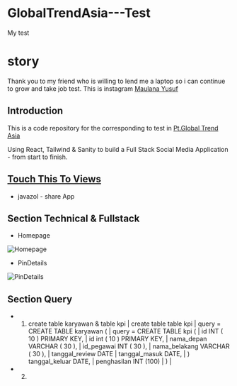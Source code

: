 # GlobalTrendAsia---Test
My test

# story 
Thank you to my friend who is willing 
to lend me a laptop so i can continue 
to grow and take job test.
This is instagram [Maulana Yusuf](https://instagram.com/mhaul19?utm_medium=copy_link) 

## Introduction  
This is a code repository for the corresponding to test in [Pt.Global Trend Asia](https://www.globaltrendasia.com)

Using React, Tailwind & Sanity to build a Full Stack Social Media Application - from start to finish.

## [Touch This To Views](https://javazolshare.netlify.app/login)
- javazol - share App

## Section Technical & Fullstack 

- Homepage

![Homepage](https://user-images.githubusercontent.com/55181621/147916899-aa74c249-935e-4fab-8f55-6cea0b91013b.png)

- PinDetails

![PinDetails](https://user-images.githubusercontent.com/55181621/147917065-db10471d-48a9-4e87-9251-33dcf8ad7abb.png)

## Section Query

- 1. create table karyawan & table kpi                      |         create table table kpi         |
     query = CREATE TABLE karyawan (                        |         query = CREATE TABLE kpi (     |
              id INT ( 10 ) PRIMARY KEY,                    |         id int ( 10 ) PRIMARY KEY,     |
              nama_depan VARCHAR ( 30 ),                    |         id_pegawai INT ( 30 ),         |
              nama_belakang VARCHAR ( 30 ),                 |         tanggal_review DATE            |
              tanggal_masuk DATE,                           |         )
              tanggal_keluar DATE,                          |
              penghasilan INT (100)                         |
              )                                             |
 
 - 2.  
             
     

































